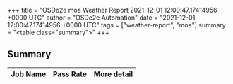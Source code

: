+++
title = "OSDe2e moa Weather Report 2021-12-01 12:00:47.17414956 +0000 UTC"
author = "OSDe2e Automation"
date = "2021-12-01 12:00:47.17414956 +0000 UTC"
tags = ["weather-report", "moa"]
summary = "<table class=\"summary\"></table>"
+++
## Summary

| Job Name | Pass Rate | More detail |
|----------|-----------|-------------|




